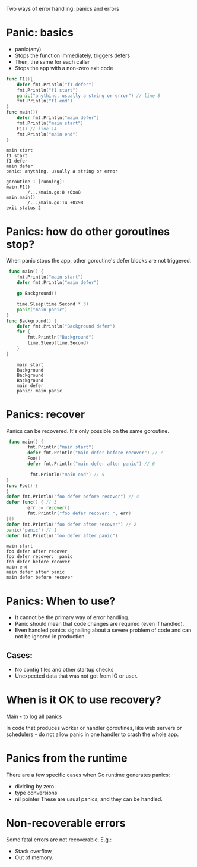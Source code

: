Two ways of error handling: panics and errors

# Panic: basics
* panic(any)
* Stops the function immediately, triggers defers 
* Then, the same for each caller
* Stops the app with a non-zero exit code

```go
func F1(){
    defer fmt.Println("f1 defer")
    fmt.Println("f1 start")
    panic("anything, usually a string or error") // line 8
    fmt.Println("f1 end")
}
func main(){
    defer fmt.Println("main defer")
    fmt.Println("main start")
    F1() // line 14
    fmt.Println("main end")
}
```

```
main start
f1 start
f1 defer
main defer
panic: anything, usually a string or error

goroutine 1 [running]:
main.F1()
        /.../main.go:8 +0xa8
main.main()
        /.../main.go:14 +0x98
exit status 2
```

# Panics: how do other goroutines stop?
When panic stops the app, other goroutine's defer blocks are not triggered.
```go
 func main() {
    fmt.Println("main start")
    defer fmt.Println("main defer")

    go Background()

    time.Sleep(time.Second * 3)
    panic("main panic")
}
func Background() {
    defer fmt.Println("Background defer")
    for {
        fmt.Println("Background")
        time.Sleep(time.Second)
    }
}
```

```
    main start
    Background
    Background
    Background
    main defer
    panic: main panic
```

# Panics: recover
Panics can be recovered.
It's only possible on the same goroutine.
```go
 func main() {
        fmt.Println("main start")
        defer fmt.Println("main defer before recover") // 7
        Foo()
        defer fmt.Println("main defer after panic") // 6

         fmt.Println("main end") // 5
}
func Foo() {
}
defer fmt.Println("foo defer before recover") // 4
defer func() { // 3
        err := recover()
        fmt.Println("foo defer recover: ", err)
}()
defer fmt.Println("foo defer after recover") // 2
panic("panic") // 1
defer fmt.Println("foo defer after panic")
```

```
main start
foo defer after recover
foo defer recover:  panic
foo defer before recover
main end
main defer after panic
main defer before recover
```

# Panics: When to use?

* It cannot be the primary way of error handling.
* Panic should mean that code changes are required (even if handled).
* Even handled panics signalling about a severe problem of code and can not be ignored in production.

## Cases:
* No config files and other startup checks 
* Unexpected data that was not got from IO or user.


# When is it OK to use recovery?

Main - to log all panics


In code that produces worker or handler goroutines, like web servers or schedulers - do not allow panic in one handler to crash the whole app.

# Panics from the runtime

There are a few specific cases when Go runtime generates panics:
* dividing by zero 
* type conversions 
* nil pointer
These are usual panics, and they can be handled.

# Non-recoverable errors
Some fatal errors are not recoverable. 
E.g.:
* Stack overflow, 
* Out of memory.
  